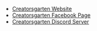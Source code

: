 - [Creatorsgarten Website](https://creatorsgarten.org/)
- [Creatorsgarten Facebook Page](https://www.facebook.com/creatorsgarten)
- [Creatorsgarten Discord Server](https://grtn.org/discord)